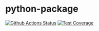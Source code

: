 # python-package

[![Github Actions Status](https://github.com/vzorenko/python-project-lvl1/workflows/MyCheck/badge.svg)](https://github.com/vzorenko/python-project-lvl1/actions)
[![Test Coverage](https://api.codeclimate.com/v1/badges/a99a88d28ad37a79dbf6/test_coverage)](https://codeclimate.com/github/codeclimate/codeclimate/test_coverage)